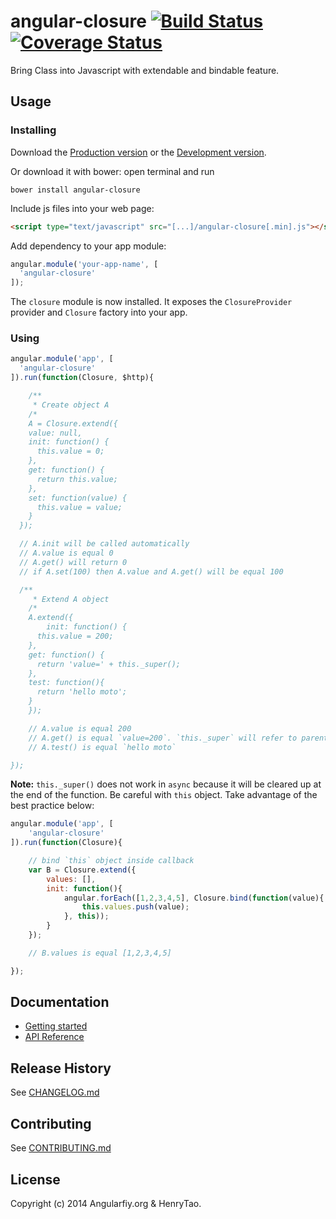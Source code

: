 angular-closure [![Build Status](https://travis-ci.org/angularifyjs/angular-closure.svg?branch=master)](https://travis-ci.org/angularifyjs/angular-closure) [![Coverage Status](https://img.shields.io/coveralls/angularifyjs/angular-closure.svg)](https://coveralls.io/r/angularifyjs/angular-closure?branch=master)
===============

Bring Class into Javascript with extendable and bindable feature.


Usage
---------
### Installing
Download the [Production version](https://raw.githubusercontent.com/angularifyjs/bower-angular-closure/master/closure.min.js) or the [Development version](https://raw.githubusercontent.com/angularifyjs/bower-angular-closure/master/closure.js).

Or download it with bower: open terminal and run

```
bower install angular-closure
```

Include js files into your web page:

```html
<script type="text/javascript" src="[...]/angular-closure[.min].js"></script>
```

Add dependency to your app module:

```javascript
angular.module('your-app-name', [
  'angular-closure'
]);
```

The `closure` module is now installed. It exposes the `ClosureProvider` provider and `Closure` factory into your app.


### Using

```javascript
angular.module('app', [
  'angular-closure'
]).run(function(Closure, $http){

	/** 
	 * Create object A
	/*
 	A = Closure.extend({
    value: null,
    init: function() {
      this.value = 0;
    },
    get: function() {
      return this.value;
    },
    set: function(value) {
      this.value = value;
    }
  });

  // A.init will be called automatically
  // A.value is equal 0
  // A.get() will return 0
  // if A.set(100) then A.value and A.get() will be equal 100

  /** 
	 * Extend A object
	/*
	A.extend({
		init: function() {
      this.value = 200;
    },
    get: function() {
      return 'value=' + this._super();
    },
    test: function(){
      return 'hello moto';
    }
	});

	// A.value is equal 200
	// A.get() is equal `value=200`. `this._super` will refer to parent function which return `this.value`
	// A.test() is equal `hello moto`

});
```

**Note:** `this._super()` does not work in `async` because it will be cleared up at the end of the function. Be careful with `this` object. Take advantage of the best practice below:

```javascript
angular.module('app', [
	'angular-closure'
]).run(function(Closure){

	// bind `this` object inside callback
	var B = Closure.extend({
		values: [],
		init: function(){
			angular.forEach([1,2,3,4,5], Closure.bind(function(value){
				this.values.push(value);
			}, this));
		}
	});

	// B.values is equal [1,2,3,4,5]

});
```


Documentation
-------------
- [Getting started](https://github.com/ncuillery/angular-breadcrumb/wiki/Getting-started)
- [API Reference](https://github.com/ncuillery/angular-breadcrumb/wiki/API-Reference)


Release History
-------------
See [CHANGELOG.md](https://github.com/ncuillery/angular-breadcrumb/blob/master/CHANGELOG.md)


Contributing
-------------
See [CONTRIBUTING.md](https://github.com/ncuillery/angular-breadcrumb/blob/master/CONTRIBUTING.md)


License
-------------
Copyright (c) 2014 Angularfiy.org & HenryTao.



